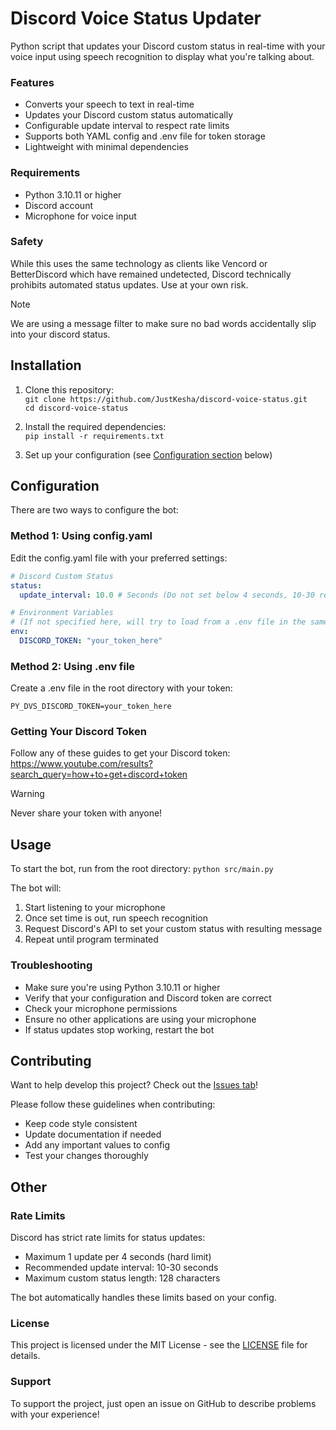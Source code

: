 # Discord Voice Status Updater

Python script that updates your Discord custom status in real-time with your voice input using speech recognition to display what you're talking about.

### Features

- Converts your speech to text in real-time
- Updates your Discord custom status automatically
- Configurable update interval to respect rate limits
- Supports both YAML config and .env file for token storage
- Lightweight with minimal dependencies

### Requirements

- Python 3.10.11 or higher
- Discord account
- Microphone for voice input

### Safety

While this uses the same technology as clients like Vencord or BetterDiscord which have remained undetected, Discord technically prohibits automated status updates. Use at your own risk.

> [!NOTE]
> We are using a message filter to make sure no bad words accidentally slip into your discord status.
## Installation

1. Clone this repository:<br>
`git clone https://github.com/JustKesha/discord-voice-status.git`<br>
`cd discord-voice-status`

2. Install the required dependencies:<br>
`pip install -r requirements.txt`

3. Set up your configuration (see [Configuration section](#configuration) below)

## Configuration

There are two ways to configure the bot:

### Method 1: Using config.yaml

Edit the config.yaml file with your preferred settings:

```yaml
# Discord Custom Status
status:
  update_interval: 10.0 # Seconds (Do not set below 4 seconds, 10-30 recommended)

# Environment Variables
# (If not specified here, will try to load from a .env file in the same directory)
env:
  DISCORD_TOKEN: "your_token_here"
```

### Method 2: Using .env file

Create a .env file in the root directory with your token:
```env
PY_DVS_DISCORD_TOKEN=your_token_here
```

### Getting Your Discord Token

Follow any of these guides to get your Discord token:
https://www.youtube.com/results?search_query=how+to+get+discord+token

> [!WARNING]
> Never share your token with anyone!

## Usage

To start the bot, run from the root directory:
`python src/main.py`

The bot will:
1. Start listening to your microphone
2. Once set time is out, run speech recognition
3. Request Discord's API to set your custom status with resulting message
4. Repeat until program terminated

### Troubleshooting

- Make sure you're using Python 3.10.11 or higher
- Verify that your configuration and Discord token are correct
- Check your microphone permissions
- Ensure no other applications are using your microphone
- If status updates stop working, restart the bot

## Contributing

Want to help develop this project? Check out the [Issues tab](../../issues)!

Please follow these guidelines when contributing:
- Keep code style consistent
- Update documentation if needed
- Add any important values to config
- Test your changes thoroughly

## Other

### Rate Limits

Discord has strict rate limits for status updates:
- Maximum 1 update per 4 seconds (hard limit)
- Recommended update interval: 10-30 seconds
- Maximum custom status length: 128 characters

The bot automatically handles these limits based on your config.

### License

This project is licensed under the MIT License - see the [LICENSE](LICENSE) file for details.

### Support

To support the project, just open an issue on GitHub to describe problems with your experience!

